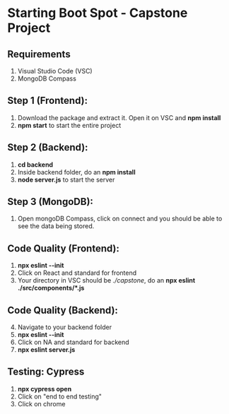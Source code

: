 # Starting Boot Spot - Capstone Project

## Requirements

1. Visual Studio Code (VSC)
2. MongoDB Compass

## Step 1 (Frontend):
1. Download the package and extract it. Open it on VSC and <b>npm install</b>
2. <b>npm start</b> to start the entire project

## Step 2 (Backend):
1. <b>cd backend</b>
2. Inside backend folder, do an <b>npm install</b>
3. <b>node server.js</b> to start the server

## Step 3 (MongoDB):
1. Open mongoDB Compass, click on connect and you should be able to see the data being stored.

## Code Quality (Frontend):
1. <b>npx eslint --init</b>
2. Click on React and standard for frontend
3. Your directory in VSC should be <i>./capstone</i>, do an <b>npx eslint ./src/components/*.js</b>

## Code Quality (Backend):
4. Navigate to your backend folder
5. <b>npx eslint --init</b>
6. Click on NA and standard for backend
7. <b>npx eslint server.js</b>

## Testing: Cypress
1. <b>npx cypress open</b>
2. Click on "end to end testing"
3. Click on chrome
